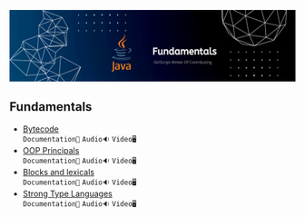 ![](../Assets/Fundamentals.png)

## Fundamentals

- [Bytecode](./Fundamentals/Bytecode)<br>
  `Documentation📃`
  `Audio🔉`
  `Video🖥️`
- [OOP Principals](./Fundamentals/OOPs%20Principals)<br>
  `Documentation📃`
  `Audio🔉`
  `Video🖥️`
- [Blocks and lexicals](./Fundamentals/Blocks%20and%20Lexicals)<br>
  `Documentation📃`
  `Audio🔉`
  `Video🖥️`
- [Strong Type Languages](./Fundamentals/Strong%20Type%20Languages)<br>
  `Documentation📃`
  `Audio🔉`
  `Video🖥️`
